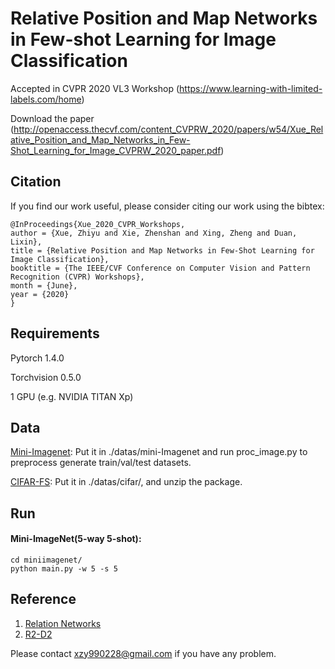 # Relative Position and Map Networks in Few-shot Learning for Image Classification
Accepted in CVPR 2020 VL3 Workshop (https://www.learning-with-limited-labels.com/home)

Download the paper (http://openaccess.thecvf.com/content_CVPRW_2020/papers/w54/Xue_Relative_Position_and_Map_Networks_in_Few-Shot_Learning_for_Image_CVPRW_2020_paper.pdf)
## Citation
If you find our work useful, please consider citing our work using the bibtex:

```
@InProceedings{Xue_2020_CVPR_Workshops,
author = {Xue, Zhiyu and Xie, Zhenshan and Xing, Zheng and Duan, Lixin},
title = {Relative Position and Map Networks in Few-Shot Learning for Image Classification},
booktitle = {The IEEE/CVF Conference on Computer Vision and Pattern Recognition (CVPR) Workshops},
month = {June},
year = {2020}
}
```
## Requirements
Pytorch 1.4.0

Torchvision 0.5.0

1 GPU (e.g. NVIDIA TITAN Xp)


## Data
[Mini-Imagenet](https://drive.google.com/open?id=0B3Irx3uQNoBMQ1FlNXJsZUdYWEE): Put it in ./datas/mini-Imagenet and run proc_image.py to preprocess generate train/val/test datasets.

[CIFAR-FS](https://drive.google.com/file/d/1pTsCCMDj45kzFYgrnO67BWVbKs48Q3NI/view?usp=sharing): Put it in ./datas/cifar/, and unzip the package.

## Run
#### Mini-ImageNet(5-way 5-shot):
```
cd miniimagenet/
python main.py -w 5 -s 5
```

## Reference
1. [Relation Networks](https://github.com/floodsung/LearningToCompare_FSL)
2. [R2-D2](https://github.com/bertinetto/r2d2)

Please contact xzy990228@gmail.com if you have any problem.
